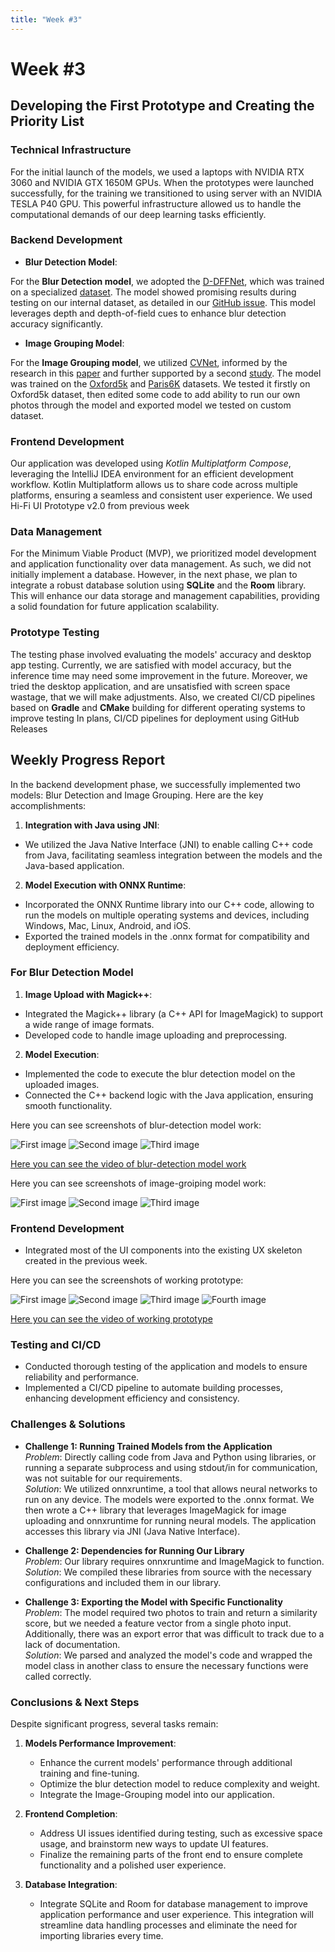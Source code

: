 ```yaml
---
title: "Week #3"
---
```


# **Week #3**

## **Developing the First Prototype and Creating the Priority List**

### **Technical Infrastructure**

For the initial launch of the models, we used a laptops with NVIDIA RTX 3060 and NVIDIA GTX 1650M GPUs.
When the prototypes were launched successfully, for the training we transitioned to using server with
an NVIDIA TESLA P40 GPU. This powerful infrastructure allowed us to handle the computational demands of our deep
learning tasks efficiently.

### **Backend Development**

- **Blur Detection Model**:

For the **Blur Detection model**, we adopted
the [D-DFFNet](https://paperswithcode.com/paper/depth-and-dof-cues-make-a-better-defocus-blur),
which was trained on a specialized [dataset](https://drive.google.com/file/d/1pkgfGSKx80Eq1_kq6-PwYl6zSYXwkqS8/view).
The model showed promising results during testing on our internal dataset, as detailed in
our [GitHub issue](https://github.com/IU-Capstone-Project-2024/A-Shot/issues/12).
This model leverages depth and depth-of-field cues to enhance blur detection accuracy significantly.

- **Image Grouping Model**:

For the **Image Grouping model**, we
utilized [CVNet](https://github.com/shihaoshao-gh/superglobal?tab=readme-ov-file),
informed by the research in this [paper](https://arxiv.org/abs/2308.06954) and further supported by a
second [study](https://strathprints.strath.ac.uk/55814/1/Connor_etal_VISAPP_2015_identification_of_mir_flickr_near_duplicate_images.pdf).
The model was trained on the [Oxford5k](https://paperswithcode.com/dataset/oxford5k) and [Paris6K](https://paperswithcode.com/dataset/paris6k) datasets.
We tested it firstly on Oxford5k dataset, then edited some code to add ability to run our own photos through the model and exported model we tested on custom dataset.

### **Frontend Development**

Our application was developed using *Kotlin Multiplatform Compose*, leveraging the IntelliJ IDEA environment for an
efficient development workflow. Kotlin Multiplatform allows us to share code across multiple platforms, ensuring a
seamless and consistent user experience. We used Hi-Fi UI Prototype v2.0 from previous week

### **Data Management**

For the Minimum Viable Product (MVP), we prioritized model development and application functionality over data
management. As such, we did not initially implement a database. However, in the next phase, we plan to integrate a
robust database solution using **SQLite** and the **Room** library. This will enhance our data storage and management
capabilities, providing a solid foundation for future application scalability.

### **Prototype Testing**

The testing phase involved evaluating the models' accuracy and desktop app testing.
Currently, we are satisfied with model accuracy, but the inference time may need some improvement in the future.
Moreover, we tried the desktop application, and are unsatisfied with screen space wastage, that we will make adjustments.
Also, we created CI/CD pipelines based on **Gradle** and **CMake** building for different operating systems to improve testing
In plans, CI/CD pipelines for deployment using GitHub Releases

## **Weekly Progress Report**

In the backend development phase, we successfully implemented two models: Blur Detection and Image Grouping. Here are
the key accomplishments:

1. **Integration with Java using JNI**:

- We utilized the Java Native Interface (JNI) to enable calling C++ code from Java, facilitating seamless integration
  between the models and the Java-based application.

2. **Model Execution with ONNX Runtime**:

- Incorporated the ONNX Runtime library into our C++ code, allowing to run the models on multiple operating systems and
  devices, including Windows, Mac, Linux, Android, and iOS.
- Exported the trained models in the .onnx format for compatibility and deployment efficiency.

### **For Blur Detection Model**

1. **Image Upload with Magick++**:

- Integrated the Magick++ library (a C++ API for ImageMagick) to support a wide range of image formats.
- Developed code to handle image uploading and preprocessing.

2. **Model Execution**:

- Implemented the code to execute the blur detection model on the uploaded images.
- Connected the C++ backend logic with the Java application, ensuring smooth functionality.

Here you can see screenshots of blur-detection model work:

![First image](/2024/A-Shot/week03/blur-detection/blur-1.png)
![Second image](/2024/A-Shot/week03/blur-detection/blur-2.png)
![Third image](/2024/A-Shot/week03/blur-detection/blur-3.png)

[Here you can see the video of blur-detection model work](https://drive.google.com/drive/u/0/folders/18jDpyZYHyM5TImLloxhwcTvzpyfWj6Ws)

Here you can see screenshots of image-groiping model work:

![First image](/2024/A-Shot/week03/image-grouping/1sta-shot.png)
![Second image](/2024/A-Shot/week03/image-grouping/2nda-shot.png)
![Third image](/2024/A-Shot/week03/image-grouping/3rda-shot.png)

### **Frontend Development**

- Integrated most of the UI components into the existing UX skeleton created in the previous week.

Here you can see the screenshots of working prototype:

![First image](/2024/A-Shot/week03/app/app-1.png)
![Second image](/2024/A-Shot/week03/app/app-2.png)
![Third image](/2024/A-Shot/week03/app/app-3.png)
![Fourth image](/2024/A-Shot/week03/app/app-4.png)

[Here you can see the video of working prototype](https://drive.google.com/file/d/1KzaFrnpbjQm7oWYZ74eE02lWsVIItn-N/view?usp=sharing)

### **Testing and CI/CD**

- Conducted thorough testing of the application and models to ensure reliability and performance.
- Implemented a CI/CD pipeline to automate building processes, enhancing development efficiency
  and consistency.

### **Challenges & Solutions**

- **Challenge 1: Running Trained Models from the Application**  
  *Problem*: Directly calling code from Java and Python using libraries, or running a separate subprocess and using stdout/in for communication, was not suitable for our requirements.  
  *Solution*: We utilized onnxruntime, a tool that allows neural networks to run on any device. The models were exported to the .onnx format. We then wrote a C++ library that leverages ImageMagick for image uploading and onnxruntime for running neural models. The application accesses this library via JNI (Java Native Interface).

- **Challenge 2: Dependencies for Running Our Library**  
  *Problem*: Our library requires onnxruntime and ImageMagick to function.  
  *Solution*: We compiled these libraries from source with the necessary configurations and included them in our library.

- **Challenge 3: Exporting the Model with Specific Functionality**  
  *Problem*: The model required two photos to train and return a similarity score, but we needed a feature vector from a single photo input. Additionally, there was an export error that was difficult to track due to a lack of documentation.  
  *Solution*: We parsed and analyzed the model's code and wrapped the model class in another class to ensure the necessary functions were called correctly.

### **Conclusions & Next Steps**

Despite significant progress, several tasks remain:

1. **Models Performance Improvement**:
   - Enhance the current models' performance through additional training and fine-tuning.
   - Optimize the blur detection model to reduce complexity and weight.
   - Integrate the Image-Grouping model into our application.

2. **Frontend Completion**:
   - Address UI issues identified during testing, such as excessive space usage, and brainstorm new ways to update UI features.
   - Finalize the remaining parts of the front end to ensure complete functionality and a polished user experience.

3. **Database Integration**:
   - Integrate SQLite and Room for database management to improve application performance and user experience. This integration will streamline data handling processes and eliminate the need for importing libraries every time.
